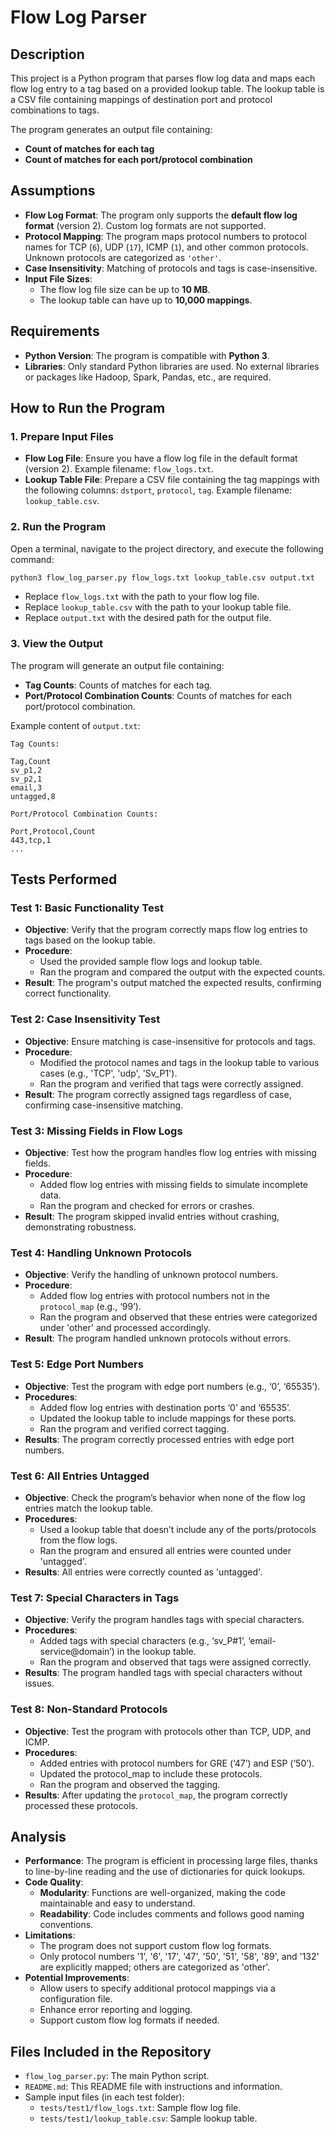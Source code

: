 # Flow Log Parser

## Description

This project is a Python program that parses flow log data and maps each flow log entry to a tag based on a provided lookup table. The lookup table is a CSV file containing mappings of destination port and protocol combinations to tags.

The program generates an output file containing:

- **Count of matches for each tag**
- **Count of matches for each port/protocol combination**

## Assumptions

- **Flow Log Format**: The program only supports the **default flow log format** (version 2). Custom log formats are not supported.
- **Protocol Mapping**: The program maps protocol numbers to protocol names for TCP (`6`), UDP (`17`), ICMP (`1`), and other common protocols. Unknown protocols are categorized as `'other'`.
- **Case Insensitivity**: Matching of protocols and tags is case-insensitive.
- **Input File Sizes**:
  - The flow log file size can be up to **10 MB**.
  - The lookup table can have up to **10,000 mappings**.

## Requirements

- **Python Version**: The program is compatible with **Python 3**.
- **Libraries**: Only standard Python libraries are used. No external libraries or packages like Hadoop, Spark, Pandas, etc., are required.

## How to Run the Program

### 1. Prepare Input Files

- **Flow Log File**: Ensure you have a flow log file in the default format (version 2). Example filename: `flow_logs.txt`.
- **Lookup Table File**: Prepare a CSV file containing the tag mappings with the following columns: `dstport`, `protocol`, `tag`. Example filename: `lookup_table.csv`.

### 2. Run the Program

Open a terminal, navigate to the project directory, and execute the following command:

```bash
python3 flow_log_parser.py flow_logs.txt lookup_table.csv output.txt
```

- Replace `flow_logs.txt` with the path to your flow log file.
- Replace `lookup_table.csv` with the path to your lookup table file.
- Replace `output.txt` with the desired path for the output file.

### 3. View the Output

The program will generate an output file containing:

- **Tag Counts**: Counts of matches for each tag.
- **Port/Protocol Combination Counts**: Counts of matches for each port/protocol combination.

Example content of `output.txt`:

```
Tag Counts:

Tag,Count
sv_p1,2
sv_p2,1
email,3
untagged,8

Port/Protocol Combination Counts:

Port,Protocol,Count
443,tcp,1
...
```

## Tests Performed

### Test 1: Basic Functionality Test

- **Objective**: Verify that the program correctly maps flow log entries to tags based on the lookup table.
- **Procedure**:
  - Used the provided sample flow logs and lookup table.
  - Ran the program and compared the output with the expected counts.
- **Result**: The program's output matched the expected results, confirming correct functionality.

### Test 2: Case Insensitivity Test

- **Objective**: Ensure matching is case-insensitive for protocols and tags.
- **Procedure**:
  - Modified the protocol names and tags in the lookup table to various cases (e.g., 'TCP', 'udp', 'Sv_P1').
  - Ran the program and verified that tags were correctly assigned.
- **Result**: The program correctly assigned tags regardless of case, confirming case-insensitive matching.

### Test 3: Missing Fields in Flow Logs

- **Objective**: Test how the program handles flow log entries with missing fields.
- **Procedure**:
  - Added flow log entries with missing fields to simulate incomplete data.
  - Ran the program and checked for errors or crashes.
- **Result**: The program skipped invalid entries without crashing, demonstrating robustness.

### Test 4: Handling Unknown Protocols

- **Objective**: Verify the handling of unknown protocol numbers.
- **Procedure**:
  - Added flow log entries with protocol numbers not in the `protocol_map` (e.g., ‘99’).
  - Ran the program and observed that these entries were categorized under 'other' and processed accordingly.
- **Result**: The program handled unknown protocols without errors.

### Test 5: Edge Port Numbers

- **Objective**: Test the program with edge port numbers (e.g., ‘0’, ‘65535’).
- **Procedures**:
  - Added flow log entries with destination ports ‘0’ and ‘65535’.
  - Updated the lookup table to include mappings for these ports.
  - Ran the program and verified correct tagging.
- **Results**: The program correctly processed entries with edge port numbers.

### Test 6: All Entries Untagged

- **Objective**: Check the program’s behavior when none of the flow log entries match the lookup table.
- **Procedures**:
  - Used a lookup table that doesn’t include any of the ports/protocols from the flow logs.
  - Ran the program and ensured all entries were counted under 'untagged'.
- **Results**: All entries were correctly counted as 'untagged'.

### Test 7: Special Characters in Tags

- **Objective**: Verify the program handles tags with special characters.
- **Procedures**:
  - Added tags with special characters (e.g., ‘sv_P#1’, ‘email-service@domain’) in the lookup table.
  - Ran the program and observed that tags were assigned correctly.
- **Results**: The program handled tags with special characters without issues.

### Test 8: Non-Standard Protocols

- **Objective**: Test the program with protocols other than TCP, UDP, and ICMP.
- **Procedures**:
  - Added entries with protocol numbers for GRE (‘47’) and ESP (‘50’).
  - Updated the protocol_map to include these protocols.
  - Ran the program and observed the tagging.
- **Results**: After updating the `protocol_map`, the program correctly processed these protocols.

## Analysis

- **Performance**: The program is efficient in processing large files, thanks to line-by-line reading and the use of dictionaries for quick lookups.
- **Code Quality**:
  - **Modularity**: Functions are well-organized, making the code maintainable and easy to understand.
  - **Readability**: Code includes comments and follows good naming conventions.
- **Limitations**:
  - The program does not support custom flow log formats.
  - Only protocol numbers '1', '6', '17', '47', '50', '51', '58', '89', and '132' are explicitly mapped; others are categorized as 'other'.
- **Potential Improvements**:
  - Allow users to specify additional protocol mappings via a configuration file.
  - Enhance error reporting and logging.
  - Support custom flow log formats if needed.

## Files Included in the Repository

- `flow_log_parser.py`: The main Python script.
- `README.md`: This README file with instructions and information.
- Sample input files (in each test folder):
  - `tests/test1/flow_logs.txt`: Sample flow log file.
  - `tests/test1/lookup_table.csv`: Sample lookup table.
